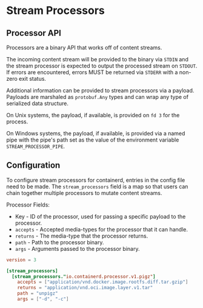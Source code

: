 # Stream Processors

## Processor API

Processors are a binary API that works off of content streams.

The incoming content stream will be provided to the binary via `STDIN`
and the stream processor is expected to output the processed stream on
`STDOUT`.  If errors are encountered, errors MUST be returned via `STDERR`
with a non-zero exit status.

Additional information can be provided to stream processors via a payload.
Payloads are marshaled as `protobuf.Any` types and can wrap any type of
serialized data structure.

On Unix systems, the payload, if available, is provided on `fd 3` for the process.

On Windows systems, the payload, if available, is provided via a named pipe with the
pipe's path set as the value of the environment variable `STREAM_PROCESSOR_PIPE`.

## Configuration

To configure stream processors for containerd, entries in the config file need to be made.
The `stream_processors` field is a map so that users can chain together multiple processors
to mutate content streams.

Processor Fields:

* Key - ID of the processor, used for passing a specific payload to the processor.
* `accepts` - Accepted media-types for the processor that it can handle.
* `returns` - The media-type that the processor returns.
* `path` - Path to the processor binary.
* `args` - Arguments passed to the processor binary.

```toml
version = 3

[stream_processors]
  [stream_processors."io.containerd.processor.v1.pigz"]
	accepts = ["application/vnd.docker.image.rootfs.diff.tar.gzip"]
	returns = "application/vnd.oci.image.layer.v1.tar"
	path = "unpigz"
	args = ["-d", "-c"]
```
